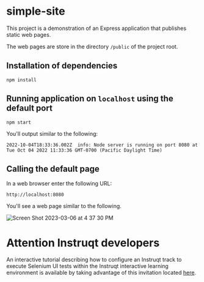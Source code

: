# simple-site
This project is a demonstration of an Express application that publishes static web pages.

The web pages are store in the directory `/public` of the project root.

## Installation of dependencies

`npm install`

## Running application on `localhost` using the default port

`npm start`

You'll output similar to the following:

```
2022-10-04T18:33:36.002Z  info: Node server is running on port 8080 at Tue Oct 04 2022 11:33:36 GMT-0700 (Pacific Daylight Time)
```

## Calling the default page

In a web browser enter the following URL:

`http://localhost:8080`

You'll see a web page similar to the following.

![Screen Shot 2023-03-06 at 4 37 30 PM](https://user-images.githubusercontent.com/1110569/223288714-01b7f0ca-5cca-448d-9d26-c3df50db444d.png)

# Attention Instruqt developers

An interactive tutorial describing how to configure an Instruqt track to execute Selenium UI tests within the Instruqt interactive learning environment is available by taking advantage of this invitation located [here](https://play.instruqt.com/cogarttech/invite/fmbf8m2wqmqf).
